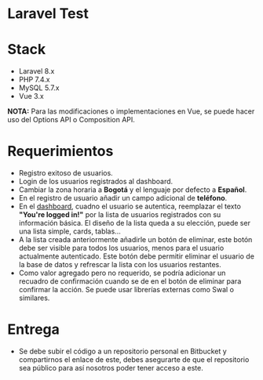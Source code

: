 # Laravel Test

# Stack
- Laravel 8.x
- PHP 7.4.x
- MySQL 5.7.x
- Vue 3.x

**NOTA:** Para las modificaciones o implementaciones en Vue, se puede hacer uso del Options API o Composition API.

# Requerimientos
- Registro exitoso de usuarios.
- Login de los usuarios registrados al dashboard.
- Cambiar la zona horaria a **Bogotá** y el lenguaje por defecto a **Español**.
- En el registro de usuario añadir un campo adicional de **teléfono**.
- En el [dashboard](vendor\laravel\breeze\stubs\inertia-vue\resources\js\Pages\Dashboard.vue), cuadno el usuario se autentica, reemplazar el texto **"You're logged in!"** por la lista de usuarios registrados con su información básica. El diseño de la lista queda a su elección, puede ser una lista simple, cards, tablas...
- A la lista creada anteriormente añadirle un botón de eliminar, este botón debe ser visible para todos los usuarios, menos para el usuario actualmente autenticado. Este botón debe permitir eliminar el usuario de la base de datos y refrescar la lista con los usuarios restantes.
- Como valor agregado pero no requerido, se podría adicionar un recuadro de confirmación cuando se de en el botón de eliminar para confirmar la acción. Se puede usar librerías externas como Swal o similares.

# Entrega
- Se debe subir el código a un repositorio personal en Bitbucket y compartirnos el enlace de este, debes asegurarte de que el repositorio sea público para así nosotros poder tener acceso a este.
